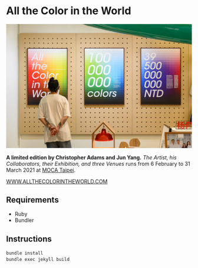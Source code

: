 # All the Color in the World

![Photo at MoCA Taipei](assets/images/MoCA-Taipei_20210315_Jun-Yang_2204_Small.jpg)

**A limited edition by Christopher Adams and Jun Yang.** *The Artist, his Collaborators, their Exhibition, and three Venues* runs from 6 February to 31 March 2021 at [MOCA Taipei](https://www.mocataipei.org.tw/tw).

[WWW.ALLTHECOLORINTHEWORLD.COM](https://www.allthecolorintheworld.com)

## Requirements

* Ruby
* Bundler

## Instructions

```sh
bundle install
bundle exec jekyll build
```
